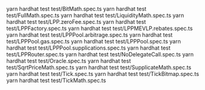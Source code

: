 yarn hardhat test test/BitMath.spec.ts
yarn hardhat test test/FullMath.spec.ts
yarn hardhat test test/LiquidityMath.spec.ts
yarn hardhat test test/LPP.zeroFee.spec.ts
yarn hardhat test test/LPPFactory.spec.ts
yarn hardhat test test/LPPMEVLP.rebates.spec.ts
yarn hardhat test test/LPPPool.arbitrage.spec.ts
yarn hardhat test test/LPPPool.gas.spec.ts
yarn hardhat test test/LPPPool.spec.ts
yarn hardhat test test/LPPPool.supplications.spec.ts
yarn hardhat test test/LPPRouter.spec.ts
yarn hardhat test test/NoDelegateCall.spec.ts
yarn hardhat test test/Oracle.spec.ts
yarn hardhat test test/SqrtPriceMath.spec.ts
yarn hardhat test test/SupplicateMath.spec.ts
yarn hardhat test test/Tick.spec.ts
yarn hardhat test test/TickBitmap.spec.ts
yarn hardhat test test/TickMath.spec.ts